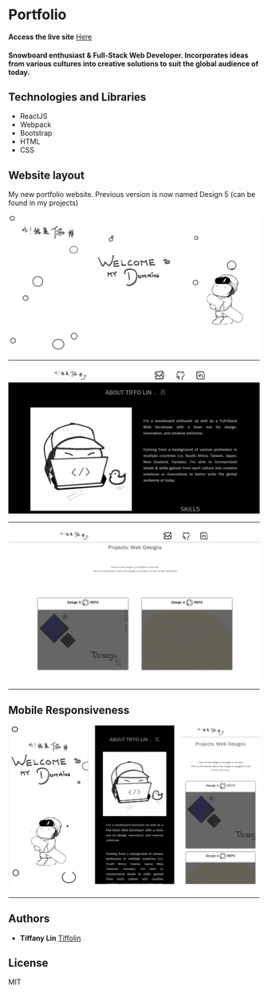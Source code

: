 # Portfolio 
**Access the live site** [Here](http://www.tiffolin.com)

#### Snowboard enthusiast & Full-Stack Web Developer. Incorporates ideas from various cultures into creative solutions to suit the global audience of today.

## Technologies and Libraries

* ReactJS
* Webpack
* Bootstrap
* HTML
* CSS

## Website layout
My new portfolio website. Previous version is now named Design 5 (can be found in my projects)

![](screenshot/1.PNG)      


---
![](screenshot/2.PNG)      


---
![](screenshot/3.PNG)      


---
## Mobile Responsiveness

![](screenshot/4.PNG) 

---
## Authors
* **Tiffany Lin**         [Tiffolin](https://github.com/Tiffolin)


## License
MIT
